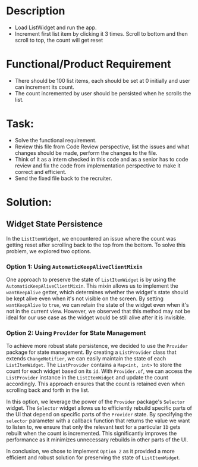 # Description

- Load ListWidget and run the app.
- Increment first list item by clicking it 3 times. Scroll to bottom and then scroll to top, the count will get reset

# Functional/Product Requirement

- There should be 100 list items, each should be set at 0 initially and user can increment its count.
- The count incremented by user should be persisted when he scrolls the list.

# Task:

- Solve the functional requirement.
- Review this file from Code Review perspective, list the issues and what changes should be made, perform the changes to the file.
- Think of it as a intern checked in this code and as a senior has to code review and fix the code from implementation perspective to make it correct and efficient.
- Send the fixed file back to the recruiter.


# Solution:

## Widget State Persistence

In the `ListItemWidget`, we encountered an issue where the count was getting reset after scrolling back to the top from the bottom. To solve this problem, we explored two options.

### Option 1: Using `AutomaticKeepAliveClientMixin`

One approach to preserve the state of `ListItemWidget` is by using the `AutomaticKeepAliveClientMixin`. This mixin allows us to implement the `wantKeepAlive` getter, which determines whether the widget's state should be kept alive even when it's not visible on the screen. By setting `wantKeepAlive` to `true`, we can retain the state of the widget even when it's not in the current view. However, we observed that this method may not be ideal for our use case as the widget would be still alive after it is invisible.

### Option 2: Using `Provider` for State Management

To achieve more robust state persistence, we decided to use the `Provider` package for state management. By creating a `ListProvider` class that extends `ChangeNotifier`, we can easily maintain the state of each `ListItemWidget`. The `ListProvider` contains a `Map<int, int>` to store the count for each widget based on its `id`. With `Provider.of`, we can access the `ListProvider` instance in the `ListItemWidget` and update the count accordingly. This approach ensures that the count is retained even when scrolling back and forth in the list.

In this option, we leverage the power of the `Provider` package's `Selector` widget. The `Selector` widget allows us to efficiently rebuild specific parts of the UI that depend on specific parts of the `Provider` state. By specifying the `selector` parameter with a callback function that returns the value we want to listen to, we ensure that only the relevant text for a particular `ID` gets rebuilt when the count is incremented. This significantly improves the performance as it minimizes unnecessary rebuilds in other parts of the UI.

In conclusion, we chose to implement `Option 2` as it provided a more efficient and robust solution for preserving the state of `ListItemWidget`.
